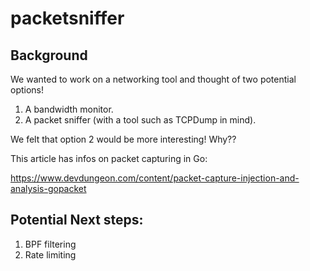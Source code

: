 # packetsniffer

## Background

We wanted to work on a networking tool and thought of two potential options!

1. A bandwidth monitor.
2. A packet sniffer (with a tool such as TCPDump in mind).

We felt that option 2 would be more interesting! Why??

This article has infos on packet capturing in Go:

https://www.devdungeon.com/content/packet-capture-injection-and-analysis-gopacket

## Potential Next steps:

1. BPF filtering
2. Rate limiting
